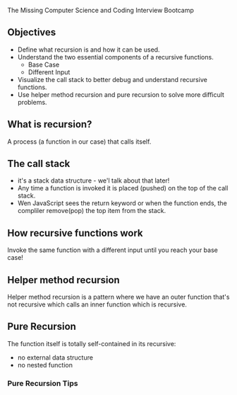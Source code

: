 The Missing Computer Science and Coding Interview Bootcamp

## Objectives
* Define what recursion is and how it can be used.
* Understand the two essential components of a recursive functions.
  * Base Case
  * Different Input
* Visualize the call stack to better debug and understand recursive functions.
* Use helper method recursion and pure recursion to solve more difficult problems.

## What is recursion?

A process (a function in our case) that calls itself.

## The call stack
* it's a stack data structure - we'l talk about that later!
* Any time a function is invoked it is placed (pushed) on the top of the call stack.
* Wen JavaScript sees the return keyword or when the function ends, the compliler remove(pop) the top item from the stack.

## How recursive functions work

Invoke the same function with a different input until you reach your base case!

## Helper method recursion

Helper method recursion is a pattern where we have an outer function that's not recursive which calls an inner function which is recursive.

## Pure Recursion

The function itself is totally self-contained in its recursive:
* no external data structure
* no nested function

### Pure Recursion Tips
